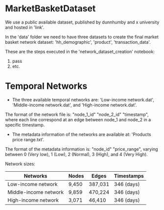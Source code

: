 # MarketBasketDataset

We use a public available dataset, published by dunnhumby and x university and hosted in 'link'.

In the 'data' folder we need to have three datasets to create the final market basket network dataset: 'hh_demographic', 'product', 'transaction_data'.

These are the steps executed in the 'network_dataset_creation' notebook:
1. pass
2. etc.



# Temporal Networks

* The three available temporal networks are: 'Low-income network.dat', 'Middle-income network.dat', and 'High-income network.dat'.

The format of the network file is: "node_1_id"  "node_2_id"  "timestamp", where each line correspond at an edge between node_1 and node_2 in a specific timestamp.

* The metadata information of the networks are available at: 'Products price range.txt'.

The format of the metadata information is: "node_id"   "price_range", varying between 0 (Very low), 1 (Low), 2 (Normal), 3 (High), and 4 (Very High).

Network sizes:


| Networks              | Nodes      | Edges    | Timestamps |
| -------               | ---        | ---      | ---        |
| Low-income network    | 9,450      | 387,031  | 346 (days) |
| Middle-income network | 9,859      | 470,224  | 346 (days) |      
| High-income network   | 3,071      | 46,410   | 346 (days) |
